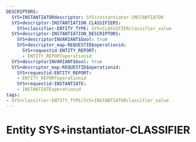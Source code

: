 ```yaml
---
DESCRIPTORS:
  SYS+INSTANTIATORdescriptor: SYS+instantiator-INSTANTIATOR
  SYS+descriptor-INSTANTIATION_CLASSIFIERS:
    SYS+classifier-ENTITY_TYPE: SYS+CLASSIFIERclassifier_value
  SYS+descriptor-INSTANTIATION_DESCRIPTORS:
    SYS+descriptorINVARIANT$bool: true
    SYS+descriptor_map-REQUESTID$operationid:
      SYS+requestid-ENTITY_REPORT:
      - ENTITY_REPORToperationid
  SYS+descriptorINVARIANT$bool: true
  SYS+descriptor_map-REQUESTID$operationid:
    SYS+requestid-ENTITY_REPORT:
    - ENTITY_REPORToperationid
    SYS+requestid-INSTANTIATE:
    - INSTANTIATEoperationid
tags:
- SYS+classifier-ENTITY_TYPE/SYS+INSTANTIATORclassifier_value
---
```

# Entity SYS+instantiator-CLASSIFIER

